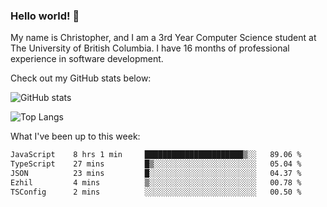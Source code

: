 ### Hello world! 👋
My name is Christopher, and I am a 3rd Year Computer Science student at The University of British Columbia. I have 16 months of professional experience in software development.


Check out my GitHub stats below: 

![GitHub stats](https://github-readme-stats-chrishadrian.vercel.app/api?username=chrishadrian&hide=contribs,issues&count_private=true&show_icons=true&theme=tokyonight)

![Top Langs](https://github-readme-stats-chrishadrian.vercel.app/api/top-langs/?username=chrishadrian&exclude_repo=prodify,cpsc221&layout=compact&theme=tokyonight&langs_count=4)

What I've been up to this week:
<!--START_SECTION:waka-->

```txt
JavaScript    8 hrs 1 min     ██████████████████████▒░░   89.06 %
TypeScript    27 mins         █▒░░░░░░░░░░░░░░░░░░░░░░░   05.04 %
JSON          23 mins         █░░░░░░░░░░░░░░░░░░░░░░░░   04.37 %
Ezhil         4 mins          ▒░░░░░░░░░░░░░░░░░░░░░░░░   00.78 %
TSConfig      2 mins          ░░░░░░░░░░░░░░░░░░░░░░░░░   00.50 %
```

<!--END_SECTION:waka-->
<!-- [![willianrod's wakatime stats](https://github-readme-stats.vercel.app/api/wakatime?username=chrishadrian)](https://github.com/anuraghazra/github-readme-stats) -->

<!--
- 🔭 I’m currently working on ...
- 🌱 I’m currently learning ...
- 👯 I’m looking to collaborate on ...
- 🤔 I’m looking for help with ...
- 💬 Ask me about ...
- 📫 How to reach me: ...
- 😄 Pronouns: ...
- ⚡ Fun fact: ...
-->
